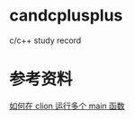 # candcplusplus
c/c++ study record

# 参考资料
[如何在 clion 运行多个 main 函数](https://blog.cugxuan.cn/2019/11/01/Software/multi-main-func-run-in-clion/#more)